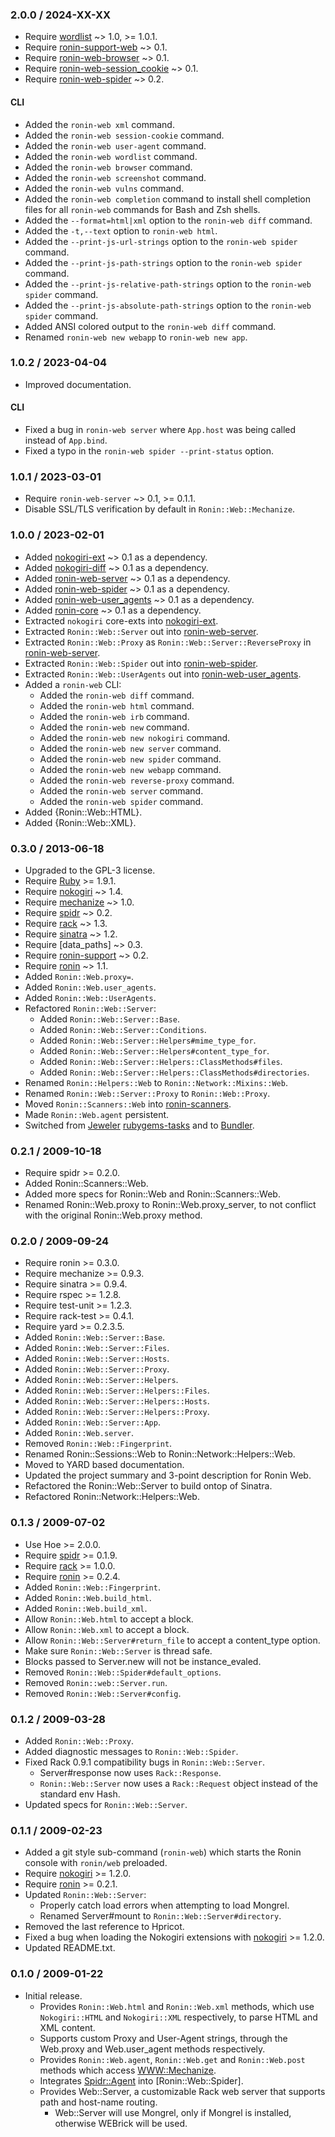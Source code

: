 ### 2.0.0 / 2024-XX-XX

* Require [wordlist] ~> 1.0, >= 1.0.1.
* Require [ronin-support-web] ~> 0.1.
* Require [ronin-web-browser] ~> 0.1.
* Require [ronin-web-session_cookie] ~> 0.1.
* Require [ronin-web-spider] ~> 0.2.

#### CLI

* Added the `ronin-web xml` command.
* Added the `ronin-web session-cookie` command.
* Added the `ronin-web user-agent` command.
* Added the `ronin-web wordlist` command.
* Added the `ronin-web browser` command.
* Added the `ronin-web screenshot` command.
* Added the `ronin-web vulns` command.
* Added the `ronin-web completion` command to install shell completion files
  for all `ronin-web` commands for Bash and Zsh shells.
* Added the `--format=html|xml` option to the `ronin-web diff` command.
* Added the `-t,--text` option to `ronin-web html`.
* Added the `--print-js-url-strings` option to the `ronin-web spider` command.
* Added the `--print-js-path-strings` option to the `ronin-web spider` command.
* Added the `--print-js-relative-path-strings` option to the `ronin-web spider`
  command.
* Added the `--print-js-absolute-path-strings` option to the `ronin-web spider`
  command.
* Added ANSI colored output to the `ronin-web diff` command.
* Renamed `ronin-web new webapp` to `ronin-web new app`.

### 1.0.2 / 2023-04-04

* Improved documentation.

#### CLI

* Fixed a bug in `ronin-web server` where `App.host` was being called instead of
  `App.bind`.
* Fixed a typo in the `ronin-web spider --print-status` option.

### 1.0.1 / 2023-03-01

* Require `ronin-web-server` ~> 0.1, >= 0.1.1.
* Disable SSL/TLS verification by default in `Ronin::Web::Mechanize`.

### 1.0.0 / 2023-02-01

* Added [nokogiri-ext] ~> 0.1 as a dependency.
* Added [nokogiri-diff] ~> 0.1 as a dependency.
* Added [ronin-web-server] ~> 0.1 as a dependency.
* Added [ronin-web-spider] ~> 0.1 as a dependency.
* Added [ronin-web-user_agents] ~> 0.1 as a dependency.
* Added [ronin-core] ~> 0.1 as a dependency.
* Extracted `nokogiri` core-exts into [nokogiri-ext].
* Extracted `Ronin::Web::Server` out into [ronin-web-server].
* Extracted `Ronin::Web::Proxy` as `Ronin::Web::Server::ReverseProxy`
  in [ronin-web-server].
* Extracted `Ronin::Web::Spider` out into [ronin-web-spider].
* Extracted `Ronin::Web::UserAgents` out into [ronin-web-user_agents].
* Added a `ronin-web` CLI:
  * Added the `ronin-web diff` command.
  * Added the `ronin-web html` command.
  * Added the `ronin-web irb` command.
  * Added the `ronin-web new` command.
  * Added the `ronin-web new nokogiri` command.
  * Added the `ronin-web new server` command.
  * Added the `ronin-web new spider` command.
  * Added the `ronin-web new webapp` command.
  * Added the `ronin-web reverse-proxy` command.
  * Added the `ronin-web server` command.
  * Added the `ronin-web spider` command.
* Added {Ronin::Web::HTML}.
* Added {Ronin::Web::XML}.

[nokogiri-ext]: https://github.com/postmodern/nokogiri-ext#readme
[nokogiri-diff]: https://github.com/postmodern/nokogiri-diff#readme
[ronin-web-server]: https://github.com/ronin-rb/ronin-web-server#readme
[ronin-web-spider]: https://github.com/ronin-rb/ronin-web-spider#readme
[ronin-web-user_agents]: https://github.com/ronin-rb/ronin-web-user_agents#readme
[ronin-core]: https://github.com/ronin-rb/ronin-core#readme

### 0.3.0 / 2013-06-18

* Upgraded to the GPL-3 license.
* Require [Ruby] >= 1.9.1.
* Require [nokogiri] ~> 1.4.
* Require [mechanize] ~> 1.0.
* Require [spidr] ~> 0.2.
* Require [rack] ~> 1.3.
* Require [sinatra] ~> 1.2.
* Require [data\_paths] ~> 0.3.
* Require [ronin-support] ~> 0.2.
* Require [ronin] ~> 1.1.
* Added `Ronin::Web.proxy=`.
* Added `Ronin::Web.user_agents`.
* Added `Ronin::Web::UserAgents`.
* Refactored `Ronin::Web::Server`:
  * Added `Ronin::Web::Server::Base`.
  * Added `Ronin::Web::Server::Conditions`.
  * Added `Ronin::Web::Server::Helpers#mime_type_for`.
  * Added `Ronin::Web::Server::Helpers#content_type_for`.
  * Added `Ronin::Web::Server::Helpers::ClassMethods#files`.
  * Added `Ronin::Web::Server::Helpers::ClassMethods#directories`.
* Renamed `Ronin::Helpers::Web` to `Ronin::Network::Mixins::Web`.
* Renamed `Ronin::Web::Server::Proxy` to `Ronin::Web::Proxy`.
* Moved `Ronin::Scanners::Web` into [ronin-scanners].
* Made `Ronin::Web.agent` persistent.
* Switched from [Jeweler](https://github.com/technicalpickles/jeweler)
  [rubygems-tasks](http://github.com/postmodern/rubygems-tasks) and to
  [Bundler](http://gembundler.com).

### 0.2.1 / 2009-10-18

* Require spidr >= 0.2.0.
* Added Ronin::Scanners::Web.
* Added more specs for Ronin::Web and Ronin::Scanners::Web.
* Renamed Ronin::Web.proxy to Ronin::Web.proxy_server, to not conflict
  with the original Ronin::Web.proxy method.

### 0.2.0 / 2009-09-24

* Require ronin >= 0.3.0.
* Require mechanize >= 0.9.3.
* Require sinatra >= 0.9.4.
* Require rspec >= 1.2.8.
* Require test-unit >= 1.2.3.
* Require rack-test >= 0.4.1.
* Require yard >= 0.2.3.5.
* Added `Ronin::Web::Server::Base`.
* Added `Ronin::Web::Server::Files`.
* Added `Ronin::Web::Server::Hosts`.
* Added `Ronin::Web::Server::Proxy`.
* Added `Ronin::Web::Server::Helpers`.
* Added `Ronin::Web::Server::Helpers::Files`.
* Added `Ronin::Web::Server::Helpers::Hosts`.
* Added `Ronin::Web::Server::Helpers::Proxy`.
* Added `Ronin::Web::Server::App`.
* Added `Ronin::Web.server`.
* Removed `Ronin::Web::Fingerprint`.
* Renamed Ronin::Sessions::Web to Ronin::Network::Helpers::Web.
* Moved to YARD based documentation.
* Updated the project summary and 3-point description for Ronin Web.
* Refactored the Ronin::Web::Server to build ontop of Sinatra.
* Refactored Ronin::Network::Helpers::Web.

### 0.1.3 / 2009-07-02

* Use Hoe >= 2.0.0.
* Require [spidr] >= 0.1.9.
* Require [rack] >= 1.0.0.
* Require [ronin] >= 0.2.4.
* Added `Ronin::Web::Fingerprint`.
* Added `Ronin::Web.build_html`.
* Added `Ronin::Web.build_xml`.
* Allow `Ronin::Web.html` to accept a block.
* Allow `Ronin::Web.xml` to accept a block.
* Allow `Ronin::Web::Server#return_file` to accept a content_type option.
* Make sure `Ronin::Web::Server` is thread safe.
* Blocks passed to Server.new will not be instance_evaled.
* Removed `Ronin::Web::Spider#default_options`.
* Removed `Ronin::web::Server.run`.
* Removed `Ronin::Web::Server#config`.

### 0.1.2 / 2009-03-28

* Added `Ronin::Web::Proxy`.
* Added diagnostic messages to `Ronin::Web::Spider`.
* Fixed Rack 0.9.1 compatibility bugs in `Ronin::Web::Server`.
  * Server#response now uses `Rack::Response`.
  * `Ronin::Web::Server` now uses a `Rack::Request` object instead of the
    standard env Hash.
* Updated specs for `Ronin::Web::Server`.

### 0.1.1 / 2009-02-23

* Added a git style sub-command (`ronin-web`) which starts the Ronin
  console with `ronin/web` preloaded.
* Require [nokogiri] >= 1.2.0.
* Require [ronin] >= 0.2.1.
* Updated `Ronin::Web::Server`:
  * Properly catch load errors when attempting to load Mongrel.
  * Renamed Server#mount to `Ronin::Web::Server#directory`.
* Removed the last reference to Hpricot.
* Fixed a bug when loading the Nokogiri extensions with [nokogiri] >= 1.2.0.
* Updated README.txt.

### 0.1.0 / 2009-01-22

* Initial release.
  * Provides `Ronin::Web.html` and `Ronin::Web.xml` methods, which use
    `Nokogiri::HTML` and `Nokogiri::XML` respectively, to parse HTML and XML
    content.
  * Supports custom Proxy and User-Agent strings, through
    the Web.proxy and Web.user_agent methods respectively.
  * Provides `Ronin::Web.agent`, `Ronin::Web.get` and `Ronin::Web.post` methods
    which access [WWW::Mechanize][mechanize].
  * Integrates [Spidr::Agent][spidr] into [Ronin::Web::Spider].
  * Provides Web::Server, a customizable Rack web server that supports path
    and host-name routing.
    * Web::Server will use Mongrel, only if Mongrel is installed, otherwise
      WEBrick will be used.

[Ruby]: http://www.ruby-lang.org
[nokogiri]: https://github.com/tenderlove/nokogiri
[libxml2]: http://xmlsoft.org/
[libxslt]: http://xmlsoft.org/XSLT/
[mechanize]: https://github.com/tenderlove/mechanize
[spidr]: https://github.com/postmodern/spidr
[rack]: https://github.com/rack/rack
[sinatra]: https://github.com/sinatra/sinatra
[data_paths]: https://github.com/postmodern/data_paths
[wordlist]: https://github.com/postmodern/wordlist.rb#readme
[ronin-support]: https://github.com/ronin-rb/ronin-support
[ronin-support-web]: https://github.com/ronin-rb/ronin-support-web#readme
[ronin-web-browser]: https://github.com/ronin-rb/ronin-web-browser#readme
[ronin-web-session_cookie]: https://github.com/ronin-rb/ronin-web-session_cookie#readme
[ronin-web-spider]: https://github.com/ronin-rb/ronin-web-spider#readme
[ronin]: https://github.com/ronin-rb/ronin
[ronin-scanners]: https://github.com/ronin-rb/ronin-scanners
